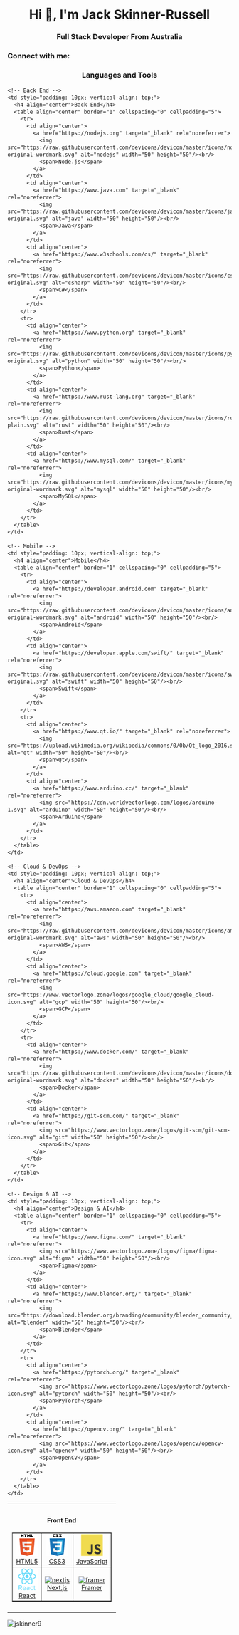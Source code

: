 <h1 align="center">Hi 👋, I'm Jack Skinner-Russell</h1>
<h3 align="center">Full Stack Developer From Australia</h3>

<h3 align="left">Connect with me:</h3>
<p align="left">
</p>

<h3 align="center">Languages and Tools</h3>

<table align="center" border="0" cellspacing="0" cellpadding="0">
  <tr>
    <!-- Front End -->
    <td style="padding: 10px; vertical-align: top;">
      <h4 align="center">Front End</h4>
      <table align="center" border="1" cellspacing="0" cellpadding="5">
        <tr>
          <td align="center">
            <a href="https://www.w3.org/html/" target="_blank" rel="noreferrer">
              <img src="https://raw.githubusercontent.com/devicons/devicon/master/icons/html5/html5-original-wordmark.svg" alt="html5" width="50" height="50"/><br/>
              <span>HTML5</span>
            </a>
          </td>
          <td align="center">
            <a href="https://www.w3schools.com/css/" target="_blank" rel="noreferrer">
              <img src="https://raw.githubusercontent.com/devicons/devicon/master/icons/css3/css3-original-wordmark.svg" alt="css3" width="50" height="50"/><br/>
              <span>CSS3</span>
            </a>
          </td>
          <td align="center">
            <a href="https://developer.mozilla.org/en-US/docs/Web/JavaScript" target="_blank" rel="noreferrer">
              <img src="https://raw.githubusercontent.com/devicons/devicon/master/icons/javascript/javascript-original.svg" alt="javascript" width="50" height="50"/><br/>
              <span>JavaScript</span>
            </a>
          </td>
        </tr>
        <tr>
          <td align="center">
            <a href="https://reactjs.org/" target="_blank" rel="noreferrer">
              <img src="https://raw.githubusercontent.com/devicons/devicon/master/icons/react/react-original-wordmark.svg" alt="react" width="50" height="50"/><br/>
              <span>React</span>
            </a>
          </td>
          <td align="center">
            <a href="https://nextjs.org/" target="_blank" rel="noreferrer">
              <img src="https://cdn.worldvectorlogo.com/logos/nextjs-2.svg" alt="nextjs" width="50" height="50"/><br/>
              <span>Next.js</span>
            </a>
          </td>
          <td align="center">
            <a href="https://www.framer.com/" target="_blank" rel="noreferrer">
              <img src="https://www.vectorlogo.zone/logos/framer/framer-icon.svg" alt="framer" width="50" height="50"/><br/>
              <span>Framer</span>
            </a>
          </td>
        </tr>
      </table>
    </td>
    
    <!-- Back End -->
    <td style="padding: 10px; vertical-align: top;">
      <h4 align="center">Back End</h4>
      <table align="center" border="1" cellspacing="0" cellpadding="5">
        <tr>
          <td align="center">
            <a href="https://nodejs.org" target="_blank" rel="noreferrer">
              <img src="https://raw.githubusercontent.com/devicons/devicon/master/icons/nodejs/nodejs-original-wordmark.svg" alt="nodejs" width="50" height="50"/><br/>
              <span>Node.js</span>
            </a>
          </td>
          <td align="center">
            <a href="https://www.java.com" target="_blank" rel="noreferrer">
              <img src="https://raw.githubusercontent.com/devicons/devicon/master/icons/java/java-original.svg" alt="java" width="50" height="50"/><br/>
              <span>Java</span>
            </a>
          </td>
          <td align="center">
            <a href="https://www.w3schools.com/cs/" target="_blank" rel="noreferrer">
              <img src="https://raw.githubusercontent.com/devicons/devicon/master/icons/csharp/csharp-original.svg" alt="csharp" width="50" height="50"/><br/>
              <span>C#</span>
            </a>
          </td>
        </tr>
        <tr>
          <td align="center">
            <a href="https://www.python.org" target="_blank" rel="noreferrer">
              <img src="https://raw.githubusercontent.com/devicons/devicon/master/icons/python/python-original.svg" alt="python" width="50" height="50"/><br/>
              <span>Python</span>
            </a>
          </td>
          <td align="center">
            <a href="https://www.rust-lang.org" target="_blank" rel="noreferrer">
              <img src="https://raw.githubusercontent.com/devicons/devicon/master/icons/rust/rust-plain.svg" alt="rust" width="50" height="50"/><br/>
              <span>Rust</span>
            </a>
          </td>
          <td align="center">
            <a href="https://www.mysql.com/" target="_blank" rel="noreferrer">
              <img src="https://raw.githubusercontent.com/devicons/devicon/master/icons/mysql/mysql-original-wordmark.svg" alt="mysql" width="50" height="50"/><br/>
              <span>MySQL</span>
            </a>
          </td>
        </tr>
      </table>
    </td>
    
    <!-- Mobile -->
    <td style="padding: 10px; vertical-align: top;">
      <h4 align="center">Mobile</h4>
      <table align="center" border="1" cellspacing="0" cellpadding="5">
        <tr>
          <td align="center">
            <a href="https://developer.android.com" target="_blank" rel="noreferrer">
              <img src="https://raw.githubusercontent.com/devicons/devicon/master/icons/android/android-original-wordmark.svg" alt="android" width="50" height="50"/><br/>
              <span>Android</span>
            </a>
          </td>
          <td align="center">
            <a href="https://developer.apple.com/swift/" target="_blank" rel="noreferrer">
              <img src="https://raw.githubusercontent.com/devicons/devicon/master/icons/swift/swift-original.svg" alt="swift" width="50" height="50"/><br/>
              <span>Swift</span>
            </a>
          </td>
        </tr>
        <tr>
          <td align="center">
            <a href="https://www.qt.io/" target="_blank" rel="noreferrer">
              <img src="https://upload.wikimedia.org/wikipedia/commons/0/0b/Qt_logo_2016.svg" alt="qt" width="50" height="50"/><br/>
              <span>Qt</span>
            </a>
          </td>
          <td align="center">
            <a href="https://www.arduino.cc/" target="_blank" rel="noreferrer">
              <img src="https://cdn.worldvectorlogo.com/logos/arduino-1.svg" alt="arduino" width="50" height="50"/><br/>
              <span>Arduino</span>
            </a>
          </td>
        </tr>
      </table>
    </td>
    
    <!-- Cloud & DevOps -->
    <td style="padding: 10px; vertical-align: top;">
      <h4 align="center">Cloud & DevOps</h4>
      <table align="center" border="1" cellspacing="0" cellpadding="5">
        <tr>
          <td align="center">
            <a href="https://aws.amazon.com" target="_blank" rel="noreferrer">
              <img src="https://raw.githubusercontent.com/devicons/devicon/master/icons/amazonwebservices/amazonwebservices-original-wordmark.svg" alt="aws" width="50" height="50"/><br/>
              <span>AWS</span>
            </a>
          </td>
          <td align="center">
            <a href="https://cloud.google.com" target="_blank" rel="noreferrer">
              <img src="https://www.vectorlogo.zone/logos/google_cloud/google_cloud-icon.svg" alt="gcp" width="50" height="50"/><br/>
              <span>GCP</span>
            </a>
          </td>
        </tr>
        <tr>
          <td align="center">
            <a href="https://www.docker.com/" target="_blank" rel="noreferrer">
              <img src="https://raw.githubusercontent.com/devicons/devicon/master/icons/docker/docker-original-wordmark.svg" alt="docker" width="50" height="50"/><br/>
              <span>Docker</span>
            </a>
          </td>
          <td align="center">
            <a href="https://git-scm.com/" target="_blank" rel="noreferrer">
              <img src="https://www.vectorlogo.zone/logos/git-scm/git-scm-icon.svg" alt="git" width="50" height="50"/><br/>
              <span>Git</span>
            </a>
          </td>
        </tr>
      </table>
    </td>
    
    <!-- Design & AI -->
    <td style="padding: 10px; vertical-align: top;">
      <h4 align="center">Design & AI</h4>
      <table align="center" border="1" cellspacing="0" cellpadding="5">
        <tr>
          <td align="center">
            <a href="https://www.figma.com/" target="_blank" rel="noreferrer">
              <img src="https://www.vectorlogo.zone/logos/figma/figma-icon.svg" alt="figma" width="50" height="50"/><br/>
              <span>Figma</span>
            </a>
          </td>
          <td align="center">
            <a href="https://www.blender.org/" target="_blank" rel="noreferrer">
              <img src="https://download.blender.org/branding/community/blender_community_badge_white.svg" alt="blender" width="50" height="50"/><br/>
              <span>Blender</span>
            </a>
          </td>
        </tr>
        <tr>
          <td align="center">
            <a href="https://pytorch.org/" target="_blank" rel="noreferrer">
              <img src="https://www.vectorlogo.zone/logos/pytorch/pytorch-icon.svg" alt="pytorch" width="50" height="50"/><br/>
              <span>PyTorch</span>
            </a>
          </td>
          <td align="center">
            <a href="https://opencv.org/" target="_blank" rel="noreferrer">
              <img src="https://www.vectorlogo.zone/logos/opencv/opencv-icon.svg" alt="opencv" width="50" height="50"/><br/>
              <span>OpenCV</span>
            </a>
          </td>
        </tr>
      </table>
    </td>
  </tr>
</table>

<p><img align="center" src="https://github-readme-stats.vercel.app/api/top-langs?username=jskinner9&show_icons=true&locale=en&layout=compact" alt="jskinner9" /></p>
